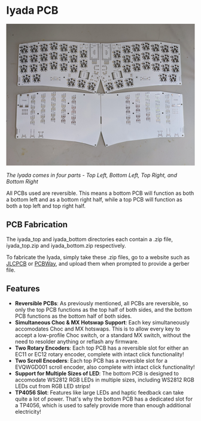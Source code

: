# Iyada PCB

![Iyada](https://raw.githubusercontent.com/gargum/Iyada/main/photos/iyada_pcb.jpg)

*The Iyada comes in four parts - Top Left, Bottom Left, Top Right, and Bottom Right*

All PCBs used are reversible. This means a bottom PCB will function as both a bottom left and as a bottom right half, while a top PCB will function as both a top left and top right half.

## PCB Fabrication

The iyada_top and iyada_bottom directories each contain a .zip file, iyada_top.zip and iyada_bottom.zip respectively.

To fabricate the Iyada, simply take these .zip files, go to a website such as [JLCPCB](jlcpcb.com/) or [PCBWay](pcbway.com/), and upload them when prompted to provide a gerber file.

## Features

* **Reversible PCBs**: As previously mentioned, all PCBs are reversible, so only the top PCB functions as the top half of both sides, and the bottom PCB functions as the bottom half of both sides.
* **Simultaneous Choc & MX Hotswap Support**: Each key simultaneously accomodates Choc and MX hotswaps. This is to allow every key to accept a low-profile Choc switch, or a standard MX switch, without the need to resolder anything or reflash any firmware.
* **Two Rotary Encoders**: Each top PCB has a reversible slot for either an EC11 or EC12 rotary encoder, complete with intact click functionality!
* **Two Scroll Encoders**: Each top PCB has a reversible slot for a EVQWGD001 scroll encoder, also complete with intact click functionality!
* **Support for Multiple Sizes of LED**: The bottom PCB is designed to accomodate WS2812 RGB LEDs in multiple sizes, including WS2812 RGB LEDs cut from RGB LED strips!
* **TP4056 Slot**: Features like large LEDs and haptic feedback can take quite a lot of power. That's why the bottom PCB has a dedicated slot for a TP4056, which is used to safely provide more than enough additional electricity!
